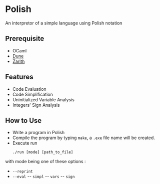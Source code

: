 # Polish
An interpretor of a simple language using Polish notation

## Prerequisite
- OCaml
- [Dune](https://github.com/ocaml/dune)
- [Zarith](https://github.com/ocaml/Zarith)

## Features
- Code Evaluation
- Code Simplification
- Uninitialized Variable Analysis
- Integers' Sign Analysis
  
## How to Use
- Write a program in Polish
- Compile the program by typing `make`, a `.exe` file name will be created.
- Execute run
  ```
  ./run [mode] [path_to_file]
  ```
with mode being one of these options :
- `--reprint`
- `--eval`
-- `simpl`
-- `vars`
-- `sign`

